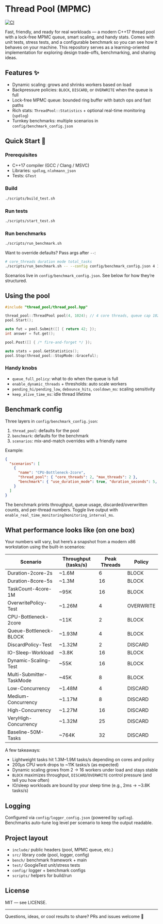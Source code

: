 # Thread Pool (MPMC)

[![CI](https://github.com/KahanaT800/CPP-MPMC-ThreadPool/actions/workflows/ci.yml/badge.svg)](https://github.com/KahanaT800/CPP-MPMC-ThreadPool/actions/workflows/ci.yml)

Fast, friendly, and ready for real workloads — a modern C++17 thread pool with a lock-free MPMC queue, smart scaling, and handy stats. Comes with unit tests, stress tests, and a configurable benchmark so you can see how it behaves on your machine.
This repository serves as a learning-oriented implementation for exploring design trade-offs, benchmarking, and sharing ideas.

## Features ✨

- Dynamic scaling: grows and shrinks workers based on load
- Backpressure policies: `BLOCK`, `DISCARD`, or `OVERWRITE` when the queue is full
- Lock-free MPMC queue: bounded ring buffer with batch ops and fast paths
- Rich stats: `ThreadPool::Statistics` + optional real-time monitoring (`spdlog`)
- Turnkey benchmarks: multiple scenarios in `config/benchmark_config.json`

## Quick Start 🚀

### Prerequisites

- C++17 compiler (GCC / Clang / MSVC)
- Libraries: `spdlog`, `nlohmann_json`
- Tests: `GTest`

### Build

```bash
./scripts/build_test.sh
```

### Run tests

```bash
./scripts/start_test.sh
```

### Run benchmarks

```bash
./scripts/run_benchmark.sh
```

Want to override defaults? Pass args after `--`:

```bash
# core_threads duration mode total_tasks
./scripts/run_benchmark.sh -- --config config/benchmark_config.json 4 10 time
```

Scenarios live in `config/benchmark_config.json`. See below for how they’re structured.

## Using the pool

```cpp
#include "thread_pool/thread_pool.hpp"

thread_pool::ThreadPool pool(4, 1024); // 4 core threads, queue cap 1024
pool.Start();

auto fut = pool.Submit([] { return 42; });
int answer = fut.get();

pool.Post([] { /* fire-and-forget */ });

auto stats = pool.GetStatistics();
pool.Stop(thread_pool::StopMode::Graceful);
```

### Handy knobs

- `queue_full_policy`: what to do when the queue is full
- `enable_dynamic_threads` + thresholds: auto scale workers
- `pending_hi/pending_low`, `debounce_hits`, `cooldown_ms`: scaling sensitivity
- `keep_alive_time_ms`: idle thread lifetime

## Benchmark config

Three layers in `config/benchmark_config.json`:

1. `thread_pool`: defaults for the pool
2. `benchmark`: defaults for the benchmark
3. `scenarios`: mix-and-match overrides with a friendly name

Example:

```json
{
  "scenarios": [
    {
      "name": "CPU-Bottleneck-2core",
      "thread_pool": { "core_threads": 2, "max_threads": 2 },
      "benchmark": { "use_duration_mode": true, "duration_seconds": 5, "task_work_us": 200 }
    }
  ]
}
```

The benchmark prints throughput, queue usage, discarded/overwritten counts, and per-thread numbers. Toggle live output with `enable_real_time_monitoring`/`monitoring_interval_ms`.

## What performance looks like (on one box)

Your numbers will vary, but here’s a snapshot from a modern x86 workstation using the built-in scenarios:

| Scenario | Throughput (tasks/s) | Peak Threads | Policy |
|----------|----------------------|--------------|--------|
| Duration-2core-2s | ~1.6M | 6 | BLOCK |
| Duration-8core-5s | ~1.3M | 16 | BLOCK |
| TaskCount-4core-1M | ~95K | 16 | BLOCK |
| OverwritePolicy-Test | ~1.26M | 4 | OVERWRITE |
| CPU-Bottleneck-2core | ~11K | 2 | BLOCK |
| Queue-Bottleneck-BLOCK | ~1.93M | 4 | BLOCK |
| DiscardPolicy-Test | ~1.32M | 2 | DISCARD |
| IO-Sleep-Workload | ~3.8K | 16 | BLOCK |
| Dynamic-Scaling-Test | ~55K | 16 | BLOCK |
| Multi-Submitter-TaskMode | ~45K | 8 | BLOCK |
| Low-Concurrency | ~1.48M | 4 | DISCARD |
| Medium-Concurrency | ~1.17M | 8 | DISCARD |
| High-Concurrency | ~1.27M | 16 | DISCARD |
| VeryHigh-Concurrency | ~1.32M | 25 | DISCARD |
| Baseline-50M-Tasks | ~764K | 32 | DISCARD |

A few takeaways:

- Lightweight tasks hit 1.3M–1.9M tasks/s depending on cores and policy
- 200µs CPU work drops to ~11K tasks/s (as expected)
- Dynamic scaling grows from 2 → 16 workers under load and stays stable
- `BLOCK` maximizes throughput, `DISCARD`/`OVERWRITE` control pressure (and tell you how often)
- IO/sleep workloads are bound by your sleep time (e.g., 2ms → ~3.8K tasks/s)

## Logging

Configured via `config/logger_config.json` (powered by `spdlog`). Benchmarks auto-tune log level per scenario to keep the output readable.

## Project layout

- `include/` public headers (pool, MPMC queue, etc.)
- `src/` library code (pool, logger, config)
- `bench/` benchmark framework + main
- `test/` GoogleTest unit/stress tests
- `config/` logger + benchmark configs
- `scripts/` helpers for build/run

## License

MIT — see LICENSE.

---

Questions, ideas, or cool results to share? PRs and issues welcome 🙌
